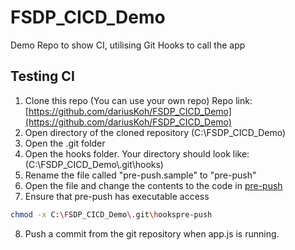 # FSDP_CICD_Demo

Demo Repo to show CI, utilising Git Hooks to call the app

## Testing CI

1. Clone this repo (You can use your own repo)
   Repo link: [https://github.com/dariusKoh/FSDP_CICD_Demo](https://github.com/dariusKoh/FSDP_CICD_Demo)
2. Open directory of the cloned repository (C:\FSDP_CICD_Demo)
3. Open the .git folder
4. Open the hooks folder. Your directory should look like: (C:\FSDP_CICD_Demo\\.git\hooks)
5. Rename the file called "pre-push.sample" to "pre-push"
6. Open the file and change the contents to the code in [pre-push](./pre-push)
7. Ensure that pre-push has executable access

```bash
chmod -x C:\FSDP_CICD_Demo\.git\hookspre-push
```

8. Push a commit from the git repository when app.js is running.
